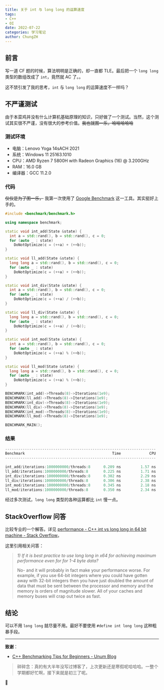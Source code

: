 ```yaml
---
title: 关于 int 与 long long 的运算速度
tags:
- C++
- OI
date: 2022-07-22
categories: 学习笔记
author: ChungZH
---
```


## 前言

写一道 CF 题的时候，算法明明是正确的，却一直都 TLE。最后把一个 `long long` 类型的数组改成了 `int`，竟然就 AC 了。。

这不禁引发了我的思考，`int` 与 `long long` 的运算速度不一样吗？

## 不严谨测试

由于本菜鸡并没有什么计算机基础原理的知识，只好做了一个测试。当然，这个测试其实很不严谨，没有很大的参考价值。~~我也就图一乐，哈哈哈哈哈~~

### 测试环境

- 电脑：Lenovo Yoga 14sACH 2021
- 系统：Windows 11 25163.1010
- CPU：AMD Ryzen 7 5800H with Radeon Graphics (16) @ 3.200GHz
- RAM：16.0 GB
- 编译器：GCC 11.2.0

### 代码

~~仅仅是为了图一乐，~~ 我第一次使用了 [Google Benchmark](https://github.com/google/benchmark/) 这一工具。其实挺好上手的。

```cpp
#include <benchmark/benchmark.h>

using namespace benchmark;

static void int_add(State &state) {
  int a = std::rand(), b = std::rand(), c = 0;
  for (auto _ : state)
    DoNotOptimize(c = (++a) + (++b));
}

static void ll_add(State &state) {
  long long a = std::rand(), b = std::rand(), c = 0;
  for (auto _ : state)
    DoNotOptimize(c = (++a) + (++b));
}

static void int_div(State &state) {
  int a = std::rand(), b = std::rand(), c = 0;
  for (auto _ : state)
    DoNotOptimize(c = (++a) / (++b));
}

static void ll_div(State &state) {
  long long a = std::rand(), b = std::rand(), c = 0;
  for (auto _ : state)
    DoNotOptimize(c = (++a) / (++b));
}

static void int_mod(State &state) {
  int a = std::rand(), b = std::rand(), c = 0;
  for (auto _ : state)
    DoNotOptimize(c = (++a) % (++b));
}

static void ll_mod(State &state) {
  long long a = std::rand(), b = std::rand(), c = 0;
  for (auto _ : state)
    DoNotOptimize(c = (++a) % (++b));
}

BENCHMARK(int_add)->Threads(8)->Iterations(1e9);
BENCHMARK(ll_add)->Threads(8)->Iterations(1e9);
BENCHMARK(int_div)->Threads(8)->Iterations(1e9);
BENCHMARK(ll_div)->Threads(8)->Iterations(1e9);
BENCHMARK(int_mod)->Threads(8)->Iterations(1e9);
BENCHMARK(ll_mod)->Threads(8)->Iterations(1e9);

BENCHMARK_MAIN();
```

### 结果

```powershell
---------------------------------------------------------------------
Benchmark                                        Time             CPU 
---------------------------------------------------------------------

int_add/iterations:1000000000/threads:8      0.209 ns         1.57 ns
ll_add/iterations:1000000000/threads:8       0.225 ns         1.71 ns
int_div/iterations:1000000000/threads:8      0.302 ns         2.29 ns
ll_div/iterations:1000000000/threads:8       0.306 ns         2.38 ns
int_mod/iterations:1000000000/threads:8      0.345 ns         2.18 ns
ll_mod/iterations:1000000000/threads:8       0.350 ns         2.34 ns
```

经过多次测试，`long long` 类型的各种运算都比 `int` 慢一点。

## StackOverflow 问答

比较专业的一个解答。详见 [performance - C++ int vs long long in 64 bit machine - Stack Overflow](https://stackoverflow.com/questions/39779880/c-int-vs-long-long-in-64-bit-machine)。

这里引用相关问答：

>_1) If it is best practice to use long long in x64 for achieving maximum performance even for for 1-4 byte data?_
> 
> No- and it will probably in fact make your performance worse. For example, if you use 64-bit integers where you could have gotten away with 32-bit integers then you have just doubled the amount of data that must be sent between the processor and memory and the memory is orders of magnitude slower. All of your caches and memory buses will crap out twice as fast.

## 结论

可以不用 `long long` 就尽量不用。最好不要使用 `#define int long long` 这种粗暴手段。

------

**致谢**：

- [C++ Benchmarking Tips for Beginners - Unum Blog](https://unum.cloud/post/2022-03-04-gbench/)

> 碎碎念：真的有大半年没写过博客了，上次更新还是寒假呢哈哈哈。一整个学期都好忙啊，接下来就是初三了呢。

🙇